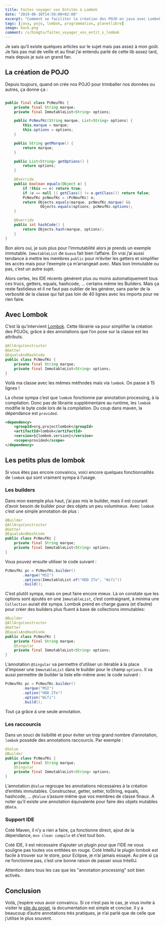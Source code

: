 ```yaml
---
title: Faites voyager vos Entités à Lombok
date: "2019-06-10T14:50:00+02:00"
excerpt: "Comment se faciliter la création des POJO en java avec Lombok"
tags: [java, pojo, lombok, programmation, planetlibre]
image: back.png
comment: /s/hzmgtu/faites_voyager_vos_entit_s_lombok
---
```


Je sais qu’il existe quelques articles sur le sujet mais pas assez à mon goût. Je fais pas mal de veille et au final j’ai entendu parlé de cette lib assez tard, mais depuis je suis un grand fan.

## La création de POJO

Depuis toujours, quand on crée nos POJO pour trimballer nos données ou autres, ça donne ça :

```java

public final class PcNeufKc {
    private final String marque;
    private final ImmutableList<String> options;

    public PcNeufKc(String marque, List<String> options) {
        this.marque = marque;
        this.options = options;
    }

    public String getMarque() {
        return marque;
    }

    public List<String> getOptions() {
        return options;
    }

    @Override
    public boolean equals(Object o) {
        if (this == o) return true;
        if (o == null || getClass() != o.getClass()) return false;
        PcNeufKc pcNeufKc = (PcNeufKc) o;
        return Objects.equals(marque, pcNeufKc.marque) &&
                Objects.equals(options, pcNeufKc.options);
    }

    @Override
    public int hashCode() {
        return Objects.hash(marque, options);
    }
}

```

Bon alors oui, je suis plus pour l’immutabilité alors je prends un exemple immutable. `ImmutableList` de `Guava` fait bien l’affaire. En vrai j’ai aussi tendance à mettre les membres `public` pour m’éviter les getters et simplifier les accès mais pour l’exemple ça m’arrangeait avec. Mais bon Immutable ou pas, c’est un autre sujet.

Alors certes, les IDE récents génèrent plus ou moins automatiquement tous ces trucs, getters, equals, hashcode, ... certains même les Builders. Mais ça reste fastidieux et il ne faut pas oublier de les générer, sans parler de la verbosité de la classe qui fait pas loin de 40 lignes avec les imports pour ne rien faire.

## Avec Lombok

C’est là qu’intervient [Lombok](https://projectlombok.org/). Cette librairie va pour simplifier la création des POJOs, grâce à des annotations que l’on pose sur la classe est les attributs.

```java
@AllArgsConstructor
@Getter
@EqualsAndHashCode
public class PcNeufKc {
    private final String marque;
    private final ImmutableList<String> options;
}
```

Voilà ma classe avec les mêmes méthodes mais via `lombok`. On passe à 15 lignes !

La chose sympa c’est que `lombok` fonctionne par annotation processing, à la compilation. Donc pas de librairie supplémentaire au runtime, les `lombok` modifie le byte code lors de la compilation. Du coup dans maven, la dépendance est `provided`.

```xml
<dependency>
    <groupId>org.projectlombok</groupId>
    <artifactId>lombok</artifactId>
    <version>${lombok.version}</version>
    <scope>provided</scope>
</dependency>
```

## Les petits plus de lombok

Si vous êtes pas encore convaincu, voici encore quelques fonctionnalités de `lombok` qui sont vraiment sympa à l’usage.

### Les builders

Dans mon exemple plus haut, j’ai pas mis le builder, mais il est courant d’avoir besoin de builder pour des objets un peu volumineux. Avec `lombok` c’est une simple annotation de plus :

```java
@Builder
@AllArgsConstructor
@Getter
@EqualsAndHashCode
public class PcNeufKc {
    private final String marque;
    private final ImmutableList<String> options;
}
```

Vous pouvez ensuite utiliser le code suivant :

```java
PcNeufKc pc = PcNeufKc.builder()
        .marque("MSI")
        .options(ImmutableList.of("HDD 2To", "Wifi"))
        .build();
```

C’est plutôt sympa, mais on peut faire encore mieux. Là on constate que les options sont ajoutés en une `ImmutableList`, c’est contraignant, à minima une `Collection` aurait été sympa. Lombok prend en charge guava (et d’autre) pour créer des builders plus fluent à base de collections immutables:

```java
@Builder
@AllArgsConstructor
@Getter
@EqualsAndHashCode
public class PcNeufKc {
    private final String marque;
    @Singular
    private final ImmutableList<String> options;
}
```

L’annotation `@Singular` va permettre d’utiliser un itérable à la place d’imposer une `ImmutableList` dans le builder pour le champ `options`. Il va aussi permettre de builder la liste elle-même avec le code suivant :

```java
PcNeufKc pc = PcNeufKc.builder()
        .marque("MSI")
        .option("HDD 2To")
        .option("Wifi")
        .build();
```

Tout ça grâce à une seule annotation.

### Les raccourcis

Dans un souci de lisibilité et pour éviter un trop grand nombre d’annotation, `lombok` possède des annotations raccourcis. Par exemple :

```java
@Value
@Builder
public class PcNeufKc {
    private final String marque;
    @Singular
    private final ImmutableList<String> options;
}
```

L’annotation `@Value` regroupe les annotations nécessaires à la création d’entités immutables. Constructeur, getter, setter, toString, equals, hashcode, ... `@Value` s’assure même que vos membres de classe finaux. A noter qu’il existe une annotation équivalente pour faire des objets mutables `@Data`.


### Support IDE

Coté Maven, il n’y a rien a faire, ça fonctionne direct, ajout de la dépendance, `mvn clean compile` et c’est tout bon.

Coté IDE, il est nécessaire d’ajouter un plugin pour que l’IDE ne vous souligne pas toutes vos entitées en rouge. Coté IntelliJ le plugin lombok est facile à trouver sur le store, pour Eclipse, je n’ai jamais essayé. Au pire si ça ne fonctionne pas, c’est une bonne raison de passer sous IntelliJ.

Attention dans tous les cas que les "annotation processing" soit bien activés.

## Conclusion

Voilà, j’espère vous avoir convaincu. Si ce n’est pas le cas, je vous invite à visiter le [site du projet](https://projectlombok.org/), la documentation est simple et concise. Il y a beaucoup d’autre annotations très pratiques, je n’ai parlé que de celle que j’utilise le plus souvent.
